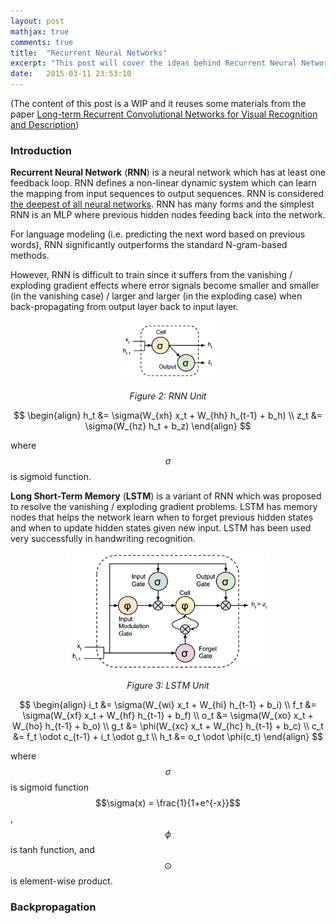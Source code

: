 ```yaml
---
layout: post
mathjax: true
comments: true
title:  "Recurrent Neural Networks"
excerpt: "This post will cover the ideas behind Recurrent Neural Networks and its improved variation (Long Short-Term Memory), as well as some aspects of its implementation."
date:   2015-03-11 23:53:10
---
```

(The content of this post is a WIP and it reuses some materials from the paper [Long-term Recurrent Convolutional Networks 
for Visual Recognition and Description](//arxiv.org/abs/1411.4389))

### Introduction
**Recurrent Neural Network** (**RNN**) is a neural network which has at least one feedback loop. RNN defines a non-linear 
dynamic system which can learn the mapping from input sequences to output sequences. RNN is considered [the deepest of 
all neural networks](http://www.reddit.com/r/MachineLearning/comments/2xcyrl/i_am_j%C3%BCrgen_schmidhuber_ama/cp43748). 
RNN has many forms and the simplest RNN is an MLP where previous hidden nodes feeding back into the network.

For language modeling (i.e. predicting the next word based on previous words), RNN significantly outperforms the standard 
N-gram-based methods. 

However, RNN is difficult to train since it suffers from the vanishing / exploding gradient effects
where error signals become smaller and smaller (in the vanishing case) / larger and larger (in the exploding case) when 
back-propagating from output layer back to input layer. 

<div style="text-align:center;">
    <img src="/assets/2015-03-11-rnn-lstm/rnn-unit.png" width="30%" height="30%">
    <p><em>Figure 2: RNN Unit</em></p>
</div>

$$
\begin{align}
h_t &= \sigma(W_{xh} x_t + W_{hh} h_{t-1} + b_h) \\
z_t &= \sigma(W_{hz} h_t + b_z)
\end{align}
$$

where $$\sigma$$ is sigmoid function.

**Long Short-Term Memory** (**LSTM**) is a variant of RNN which was proposed to resolve the vanishing / exploding gradient problems. 
LSTM has memory nodes that helps the network learn when to forget previous hidden states and when to update hidden states 
given new input. LSTM has been used very successfully in handwriting recognition.  

<div style="text-align:center;">
    <img src="/assets/2015-03-11-rnn-lstm/lstm-unit.png" width="65%" height="65%">
    <p><em>Figure 3: LSTM Unit</em></p>
</div>

$$
\begin{align}
i_t &= \sigma(W_{wi} x_t + W_{hi} h_{t-1} + b_i) \\
f_t &= \sigma(W_{xf} x_t + W_{hf} h_{t-1} + b_f) \\
o_t &= \sigma(W_{xo} x_t + W_{ho} h_{t-1} + b_o) \\
g_t &= \phi(W_{xc} x_t + W_{hc} h_{t-1} + b_c)   \\
c_t &= f_t \odot c_{t-1} + i_t \odot g_t         \\
h_t &= o_t \odot \phi(c_t)
\end{align}
$$

where $$\sigma$$ is sigmoid function $$\sigma(x) = \frac{1}{1+e^{-x}}$$, $$\phi$$ is tanh function, and $$\odot$$ is 
element-wise product.

### Backpropagation
